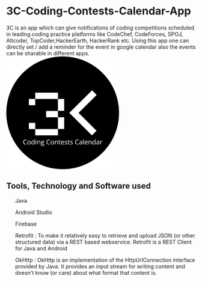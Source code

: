# 3C-Coding-Contests-Calendar-App
3C is an app which can give notifications of coding competitions scheduled in leading coding practice platforms like CodeChef, CodeForces, SPOJ, Altcoder, TopCoder,HackerEarth, HackerRank etc. Using this app one can directly set / add a reminder for the event in google calendar also the events can be sharable in different apps. 
<br>
<img src="./applogo2.png" alt="applogo" width="300" height="300">
<h2> Tools, Technology and Software used </h2>

<ul>
  Java
  </ul>
  
  <ul>
  Android Studio
  </ul>
  
  <ul>
  Firebase
  </ul>
  
  <ul>
  Retrofit : To make it relatively easy to retrieve and upload JSON (or other structured data) via a REST based webservice.
  Retrofit is a REST Client for Java and Android
  </ul>
  
  <ul>
  OkHttp : OkHttp is an implementation of the HttpUrlConnection interface provided by Java. It provides an input stream for writing content and doesn't know (or care) about what format that content is.
  <ul>
  
  

